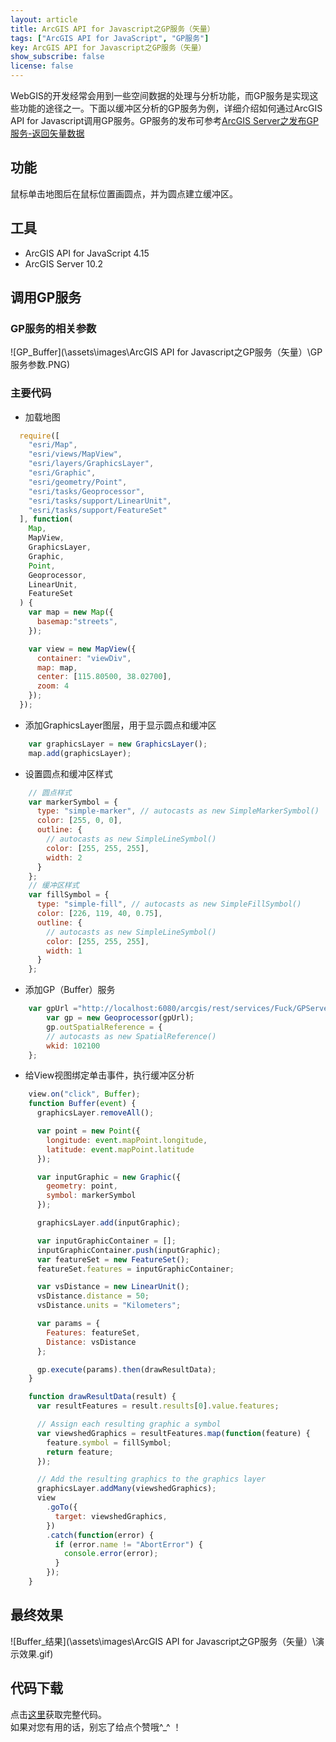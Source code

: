 ```yaml
---
layout: article
title: ArcGIS API for Javascript之GP服务（矢量）
tags: ["ArcGIS API for JavaScript", "GP服务"]
key: ArcGIS API for Javascript之GP服务（矢量）
show_subscribe: false
license: false
---
```

WebGIS的开发经常会用到一些空间数据的处理与分析功能，而GP服务是实现这些功能的途径之一。下面以缓冲区分析的GP服务为例，详细介绍如何通过ArcGIS API for Javascript调用GP服务。GP服务的发布可参考[ArcGIS Server之发布GP服务-返回矢量数据](https://blog.csdn.net/lovecarpenter/article/details/52496876)  
<!--more-->
## 功能  
鼠标单击地图后在鼠标位置画圆点，并为圆点建立缓冲区。
## 工具  
* ArcGIS API for JavaScript 4.15  
* ArcGIS Server 10.2


## 调用GP服务
### GP服务的相关参数
![GP_Buffer](\assets\images\ArcGIS API for Javascript之GP服务（矢量）\GP服务参数.PNG)
### 主要代码
* 加载地图
```javascript
  require([
    "esri/Map",
    "esri/views/MapView",
    "esri/layers/GraphicsLayer",
    "esri/Graphic",
    "esri/geometry/Point",
    "esri/tasks/Geoprocessor",
    "esri/tasks/support/LinearUnit",
    "esri/tasks/support/FeatureSet"
  ], function(
    Map,
    MapView,
    GraphicsLayer,
    Graphic,
    Point,
    Geoprocessor,
    LinearUnit,
    FeatureSet
  ) {
    var map = new Map({
      basemap:"streets",
    });

    var view = new MapView({
      container: "viewDiv",
      map: map,
      center: [115.80500, 38.02700],
      zoom: 4
    });
  });
```
* 添加GraphicsLayer图层，用于显示圆点和缓冲区
```javascript
    var graphicsLayer = new GraphicsLayer();
    map.add(graphicsLayer);
```
* 设置圆点和缓冲区样式
```javascript
    // 圆点样式
    var markerSymbol = {
      type: "simple-marker", // autocasts as new SimpleMarkerSymbol()
      color: [255, 0, 0],
      outline: {
        // autocasts as new SimpleLineSymbol()
        color: [255, 255, 255],
        width: 2
      }
    };
    // 缓冲区样式
    var fillSymbol = {
      type: "simple-fill", // autocasts as new SimpleFillSymbol()
      color: [226, 119, 40, 0.75],
      outline: {
        // autocasts as new SimpleLineSymbol()
        color: [255, 255, 255],
        width: 1
      }
    };
```
* 添加GP（Buffer）服务
```javascript
    var gpUrl ="http://localhost:6080/arcgis/rest/services/Fuck/GPServer/MyBuffer";
        var gp = new Geoprocessor(gpUrl);
        gp.outSpatialReference = {
        // autocasts as new SpatialReference()
        wkid: 102100
    };
```
* 给View视图绑定单击事件，执行缓冲区分析
```javascript
    view.on("click", Buffer);
    function Buffer(event) {
      graphicsLayer.removeAll();

      var point = new Point({
        longitude: event.mapPoint.longitude,
        latitude: event.mapPoint.latitude
      });

      var inputGraphic = new Graphic({
        geometry: point,
        symbol: markerSymbol
      });

      graphicsLayer.add(inputGraphic);

      var inputGraphicContainer = [];
      inputGraphicContainer.push(inputGraphic);
      var featureSet = new FeatureSet();
      featureSet.features = inputGraphicContainer;

      var vsDistance = new LinearUnit();
      vsDistance.distance = 50;
      vsDistance.units = "Kilometers";

      var params = {
        Features: featureSet,
        Distance: vsDistance
      };

      gp.execute(params).then(drawResultData);
    }

    function drawResultData(result) {
      var resultFeatures = result.results[0].value.features;

      // Assign each resulting graphic a symbol
      var viewshedGraphics = resultFeatures.map(function(feature) {
        feature.symbol = fillSymbol;
        return feature;
      });

      // Add the resulting graphics to the graphics layer
      graphicsLayer.addMany(viewshedGraphics);
      view
        .goTo({
          target: viewshedGraphics,
        })
        .catch(function(error) {
          if (error.name != "AbortError") {
            console.error(error);
          }
        });
    }
```
## 最终效果
![Buffer_结果](\assets\images\ArcGIS API for Javascript之GP服务（矢量）\演示效果.gif)  
## 代码下载
点击[这里](https://github.com/zhengjie9510/ArcGIS-API-for-JavaScript)获取完整代码。  
如果对您有用的话，别忘了给点个赞哦^_^ ！
